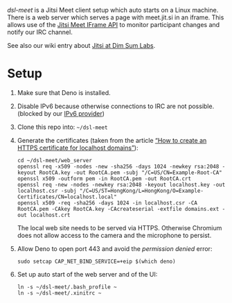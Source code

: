 *dsl-meet* is a Jitsi Meet client setup which auto starts on a Linux
machine. There is a web server which serves a page with meet.jit.si in
an iframe. This allows use of the [Jitsi Meet IFrame API][2] to
monitor participant changes and notify our IRC channel.

See also our wiki entry about [Jitsi at Dim Sum Labs][3].


Setup
=====

 1. Make sure that Deno is installed.
 
 2. Disable IPv6 because otherwise connections to IRC are not
    possible. (blocked by our [IPv6 provider][4])

 3. Clone this repo into: `~/dsl-meet`

 4. Generate the certificates (taken from the article [“How to create
    an HTTPS certificate for localhost domains”][1]):

        cd ~/dsl-meet/web_server
        openssl req -x509 -nodes -new -sha256 -days 1024 -newkey rsa:2048 -keyout RootCA.key -out RootCA.pem -subj "/C=US/CN=Example-Root-CA"
        openssl x509 -outform pem -in RootCA.pem -out RootCA.crt
        openssl req -new -nodes -newkey rsa:2048 -keyout localhost.key -out localhost.csr -subj "/C=US/ST=HongKong/L=HongKong/O=Example-Certificates/CN=localhost.local"
        openssl x509 -req -sha256 -days 1024 -in localhost.csr -CA RootCA.pem -CAkey RootCA.key -CAcreateserial -extfile domains.ext -out localhost.crt

    The local web site needs to be served via HTTPS. Otherwise
    Chromium does not allow access to the camera and the microphone to
    persist.

 5. Allow Deno to open port 443 and avoid the *permission denied* error:

        sudo setcap CAP_NET_BIND_SERVICE=+eip $(which deno)

 6. Set up auto start of the web server and of the UI:

        ln -s ~/dsl-meet/.bash_profile ~
        ln -s ~/dsl-meet/.xinitrc ~

[1]: https://gist.github.com/cecilemuller/9492b848eb8fe46d462abeb26656c4f8
[2]: https://jitsi.github.io/handbook/docs/dev-guide/dev-guide-iframe
[3]: https://github.com/dimsumlabs/dsl-meta/wiki/Jitsi
[4]: https://ipv6.he.net/certification/faq.php
